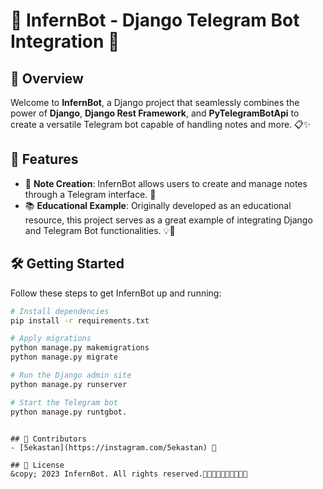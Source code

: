 # 🤖 InfernBot - Django Telegram Bot Integration 🚀 

## 🌟 Overview   
Welcome to **InfernBot**, a Django project that seamlessly combines the power of **Django**, **Django Rest Framework**, and **PyTelegramBotApi** to create a versatile Telegram bot capable of handling notes and more. 📋✨  
 
## 🎉 Features
- 📒 **Note Creation**: InfernBot allows users to create and manage notes through a Telegram interface. 📝 
- 📚 **Educational Example**: Originally developed as an educational resource, this project serves as a great example of integrating Django and Telegram Bot functionalities. 💡🔧
 
## 🛠️ Getting Started
Follow these steps to get InfernBot up and running:

```bash
# Install dependencies
pip install -r requirements.txt
```

```bash
# Apply migrations
python manage.py makemigrations
python manage.py migrate
```

```bash
# Run the Django admin site
python manage.py runserver
```

```bash
# Start the Telegram bot
python manage.py runtgbot.
```
```

## 📢 Contributors
- [5ekastan](https://instagram.com/5ekastan) 🌟

## 📅 License
&copy; 2023 InfernBot. All rights reserved.🚀🚀🌟🚀🌟🚀🌟🌟🚀🌟
